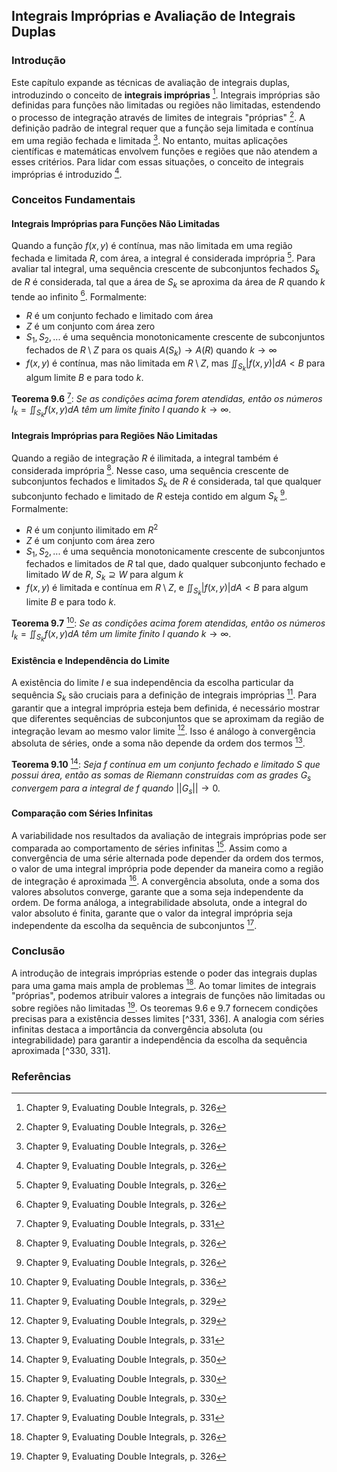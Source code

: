## Integrais Impróprias e Avaliação de Integrais Duplas

### Introdução
Este capítulo expande as técnicas de avaliação de integrais duplas, introduzindo o conceito de **integrais impróprias** [^326]. Integrais impróprias são definidas para funções não limitadas ou regiões não limitadas, estendendo o processo de integração através de limites de integrais "próprias" [^326]. A definição padrão de integral requer que a função seja limitada e contínua em uma região fechada e limitada [^326]. No entanto, muitas aplicações científicas e matemáticas envolvem funções e regiões que não atendem a esses critérios. Para lidar com essas situações, o conceito de integrais impróprias é introduzido [^326].

### Conceitos Fundamentais

#### Integrais Impróprias para Funções Não Limitadas
Quando a função $f(x, y)$ é contínua, mas não limitada em uma região fechada e limitada $R$, com área, a integral é considerada imprópria [^326]. Para avaliar tal integral, uma sequência crescente de subconjuntos fechados $S_k$ de $R$ é considerada, tal que a área de $S_k$ se aproxima da área de $R$ quando $k$ tende ao infinito [^326]. Formalmente:
- $R$ é um conjunto fechado e limitado com área
- $Z$ é um conjunto com área zero
- $S_1, S_2, ...$ é uma sequência monotonicamente crescente de subconjuntos fechados de $R \setminus Z$ para os quais $A(S_k) \rightarrow A(R)$ quando $k \rightarrow \infty$
- $f(x, y)$ é contínua, mas não limitada em $R \setminus Z$, mas $\iint_{S_k} |f(x, y)| dA < B$ para algum limite $B$ e para todo $k$.

**Teorema 9.6** [^331]: *Se as condições acima forem atendidas, então os números* $I_k = \iint_{S_k} f(x, y) dA$ *têm um limite finito I quando* $k \rightarrow \infty$.

#### Integrais Impróprias para Regiões Não Limitadas
Quando a região de integração $R$ é ilimitada, a integral também é considerada imprópria [^326]. Nesse caso, uma sequência crescente de subconjuntos fechados e limitados $S_k$ de $R$ é considerada, tal que qualquer subconjunto fechado e limitado de $R$ esteja contido em algum $S_k$ [^326]. Formalmente:

- $R$ é um conjunto ilimitado em $R^2$
- $Z$ é um conjunto com área zero
- $S_1, S_2, ...$ é uma sequência monotonicamente crescente de subconjuntos fechados e limitados de $R$ tal que, dado qualquer subconjunto fechado e limitado $W$ de $R$, $S_k \supseteq W$ para algum $k$
- $f(x, y)$ é limitada e contínua em $R \setminus Z$, e $\iint_{S_k} |f(x, y)| dA < B$ para algum limite $B$ e para todo $k$.

**Teorema 9.7** [^336]: *Se as condições acima forem atendidas, então os números* $I_k = \iint_{S_k} f(x, y) dA$ *têm um limite finito I quando* $k \rightarrow \infty$.

#### Existência e Independência do Limite

A existência do limite $I$ e sua independência da escolha particular da sequência $S_k$ são cruciais para a definição de integrais impróprias [^329]. Para garantir que a integral imprópria esteja bem definida, é necessário mostrar que diferentes sequências de subconjuntos que se aproximam da região de integração levam ao mesmo valor limite [^329]. Isso é análogo à convergência absoluta de séries, onde a soma não depende da ordem dos termos [^331].

**Teorema 9.10** [^350]: *Seja f contínua em um conjunto fechado e limitado S que possui área, então as somas de Riemann construídas com as grades* $G_s$ *convergem para a integral de f quando* $||G_s|| \rightarrow 0$.

#### Comparação com Séries Infinitas
A variabilidade nos resultados da avaliação de integrais impróprias pode ser comparada ao comportamento de séries infinitas [^330]. Assim como a convergência de uma série alternada pode depender da ordem dos termos, o valor de uma integral imprópria pode depender da maneira como a região de integração é aproximada [^330]. A convergência absoluta, onde a soma dos valores absolutos converge, garante que a soma seja independente da ordem. De forma análoga, a integrabilidade absoluta, onde a integral do valor absoluto é finita, garante que o valor da integral imprópria seja independente da escolha da sequência de subconjuntos [^331].

### Conclusão
A introdução de integrais impróprias estende o poder das integrais duplas para uma gama mais ampla de problemas [^326]. Ao tomar limites de integrais "próprias", podemos atribuir valores a integrais de funções não limitadas ou sobre regiões não limitadas [^326]. Os teoremas 9.6 e 9.7 fornecem condições precisas para a existência desses limites [^331, 336]. A analogia com séries infinitas destaca a importância da convergência absoluta (ou integrabilidade) para garantir a independência da escolha da sequência aproximada [^330, 331].

### Referências
[^326]: Chapter 9, Evaluating Double Integrals, p. 326
[^331]: Chapter 9, Evaluating Double Integrals, p. 331
[^336]: Chapter 9, Evaluating Double Integrals, p. 336
[^329]: Chapter 9, Evaluating Double Integrals, p. 329
[^330]: Chapter 9, Evaluating Double Integrals, p. 330
[^350]: Chapter 9, Evaluating Double Integrals, p. 350

<!-- END -->